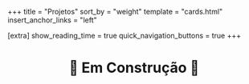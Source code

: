 +++
title = "Projetos"
sort_by = "weight"
template = "cards.html"
insert_anchor_links = "left"

[extra]
show_reading_time = true
quick_navigation_buttons = true
+++

<!-- TODO: write this up -->

<h1 style="text-align: center">
🚧 Em Construção 🚧
</h1>
